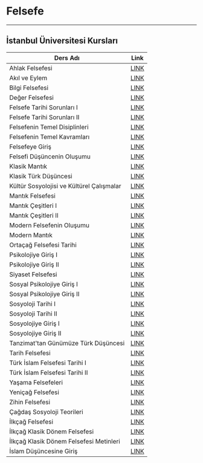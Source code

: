 # Felsefe

---

## İstanbul Üniversitesi Kursları
| Ders Adı                                  | Link                                                                                                                        |
| ----------------------------------------- | --------------------------------------------------------------------------------------------------------------------------- |
| Ahlak Felsefesi                           | [LINK](https://cdn-acikogretim.istanbul.edu.tr/auzefcontent/20_21_Guz/ahlak_felsefesi/index.html)                           |
| Akıl ve Eylem                             | [LINK](https://cdn-acikogretim.istanbul.edu.tr/auzefcontent/18_19_bahar/akil_ve_eylem/index.html)                           |
| Bilgi Felsefesi                           | [LINK](https://cdn-acikogretim.istanbul.edu.tr/auzefcontent/20_21_bahar/bilgi_felsefesi/index.html)                         |
| Değer Felsefesi                           | [LINK](https://cdn-acikogretim.istanbul.edu.tr/auzefcontent/20_21_guz/deger_felsefesi/index.html)                           |
| Felsefe Tarihi Sorunları I                | [LINK](https://cdn-acikogretim.istanbul.edu.tr/auzefcontent/20_21_Guz/felsefe_tarihi_sorunlari_1/index.html)                |
| Felsefe Tarihi Sorunları II               | [LINK](https://cdn-acikogretim.istanbul.edu.tr/auzefcontent/20_21_Bahar/felsefe_tarihi_sorunlari_2/index.html)              |
| Felsefenin Temel Disiplinleri             | [LINK](https://cdn-acikogretim.istanbul.edu.tr/auzefcontent/20_21_Guz/felsefenin_temel_disiplinleri/index.html)             |
| Felsefenin Temel Kavramları               | [LINK](https://cdn-acikogretim.istanbul.edu.tr/auzefcontent/20_21_Guz/felsefenin_temel_kavramlari/index.html)               |
| Felsefeye Giriş                           | [LINK](https://cdn-acikogretim.istanbul.edu.tr/auzefcontent/20_21_guz/felsefeye_giris/index.html)                           |
| Felsefi Düşüncenin Oluşumu                | [LINK](https://cdn-acikogretim.istanbul.edu.tr/auzefcontent/20_21_bahar/felsefi_dusuncenin_olusumu/index.html)              |
| Klasik Mantık                             | [LINK](https://cdn-acikogretim.istanbul.edu.tr/auzefcontent/20_21_Guz/klasik_mantik/index.html)                             |
| Klasik Türk Düşüncesi                     | [LINK](https://cdn-acikogretim.istanbul.edu.tr/auzefcontent/18_19_bahar/klasik_turk_dusuncesi/index.html)                   |
| Kültür Sosyolojisi ve Kültürel Çalışmalar | [LINK](https://cdn-acikogretim.istanbul.edu.tr/auzefcontent/19_20_Guz/kultur_sosyolojisi_ve_kulturel_calismalar/index.html) |
| Mantık Felsefesi                          | [LINK](https://cdn-acikogretim.istanbul.edu.tr/auzefcontent/20_21_Bahar/mantik_felsefesi/index.html)                        |
| Mantık Çeşitleri I                        | [LINK](https://cdn-acikogretim.istanbul.edu.tr/auzefcontent/20_21_Guz/mantik_cesitleri_1/index.html)                        |
| Mantık Çeşitleri II                       | [LINK](https://cdn-acikogretim.istanbul.edu.tr/auzefcontent/20_21_Bahar/mantik_cesitleri_2/index.html)                      |
| Modern Felsefenin Oluşumu                 | [LINK](https://cdn-acikogretim.istanbul.edu.tr/auzefcontent/20_21_Guz/modern_felsefenin_olusumu/index.html)                 |
| Modern Mantık                             | [LINK](https://cdn-acikogretim.istanbul.edu.tr/auzefcontent/19_20_Guz/modern_mantik/index.html)                             |
| Ortaçağ Felsefesi Tarihi                  | [LINK](https://cdn-acikogretim.istanbul.edu.tr/auzefcontent/20_21_BAHAR/ortacag_felsefesi_tarihi/index.html)                |
| Psikolojiye Giriş I                       | [LINK](https://cdn-acikogretim.istanbul.edu.tr/auzefcontent/20_21_Guz/psikolojiye_giris_1/index.html)                       |
| Psikolojiye Giriş II                      | [LINK](https://cdn-acikogretim.istanbul.edu.tr/auzefcontent/20_21_Bahar/psikolojiye_giris_2/index.html)                     |
| Siyaset Felsefesi                         | [LINK](https://cdn-acikogretim.istanbul.edu.tr/auzefcontent/20_21_Guz/siyaset_felsefesi/index.html)                         |
| Sosyal Psikolojiye Giriş I                | [LINK](https://cdn-acikogretim.istanbul.edu.tr/auzefcontent/20_21_Guz/sosyal_psikolojiye_giris_1/index.html)                |
| Sosyal Psikolojiye Giriş II               | [LINK](https://cdn-acikogretim.istanbul.edu.tr/auzefcontent/18_19_bahar/sosyal_psikolojiye_giris_2/index.html)              |
| Sosyoloji Tarihi I                        | [LINK](https://cdn-acikogretim.istanbul.edu.tr/auzefcontent/20_21_Guz/sosyoloji_tarihi_1/index.html)                        |
| Sosyoloji Tarihi II                       | [LINK](https://cdn-acikogretim.istanbul.edu.tr/auzefcontent/20_21_Bahar/sosyoloji_tarihi_2/index.html)                      |
| Sosyolojiye Giriş I                       | [LINK](https://cdn-acikogretim.istanbul.edu.tr/auzefcontent/20_21_Guz/sosyolojiye_giris_1/index.html)                       |
| Sosyolojiye Giriş II                      | [LINK](https://cdn-acikogretim.istanbul.edu.tr/auzefcontent/19_20_Bahar/sosyolojiye_giris_2/index.html)                     |
| Tanzimat'tan Günümüze Türk Düşüncesi      | [LINK](https://cdn-acikogretim.istanbul.edu.tr/auzefcontent/ders/tanzimattan_gunumuze_turk_dusuncesi/index.html)            |
| Tarih Felsefesi                           | [LINK](https://cdn-acikogretim.istanbul.edu.tr/auzefcontent/20_21_Guz/tarih_felsefesi/index.html)                           |
| Türk İslam Felsefesi Tarihi I             | [LINK](https://cdn-acikogretim.istanbul.edu.tr/auzefcontent/20_21_Guz/turk_islam_felsefesi_tarihi_1/index.html)             |
| Türk İslam Felsefesi Tarihi II            | [LINK](https://cdn-acikogretim.istanbul.edu.tr/auzefcontent/20_21_Bahar/turk_islam_felsefesi_tarihi_2/index.html)           |
| Yaşama Felsefeleri                        | [LINK](https://cdn-acikogretim.istanbul.edu.tr/auzefcontent/20_21_Bahar/yasama_felsefeleri/index.html)                      |
| Yeniçağ Felsefesi                         | [LINK](https://cdn-acikogretim.istanbul.edu.tr/auzefcontent/20_21_Bahar/yenicag_felsefesi/index.html)                       |
| Zihin Felsefesi                           | [LINK](https://cdn-acikogretim.istanbul.edu.tr/auzefcontent/20_21_Bahar/zihin_felsefesi/index.html)                         |
| Çağdaş Sosyoloji Teorileri                | [LINK](https://cdn-acikogretim.istanbul.edu.tr/auzefcontent/20_21_Bahar/cagdas_sosyoloji_teorileri/index.html)              |
| İlkçağ Felsefesi                          | [LINK](https://cdn-acikogretim.istanbul.edu.tr/auzefcontent/20_21_Guz/ilkcag_felsefesi/index.html)                          |
| İlkçağ Klasik Dönem Felsefesi             | [LINK](https://cdn-acikogretim.istanbul.edu.tr/auzefcontent/20_21_bahar/ilkcag_klasik_donem_felsefesi/index.html)           |
| İlkçağ Klasik Dönem Felsefesi Metinleri   | [LINK](https://cdn-acikogretim.istanbul.edu.tr/auzefcontent/20_21_bahar/ilkcag_klasik_donem_felsefesi_metinleri/index.html) |
| İslam Düşüncesine Giriş                   | [LINK](https://cdn-acikogretim.istanbul.edu.tr/auzefcontent/20_21_Guz/islam_dusuncesine_giris/index.html)                   |
